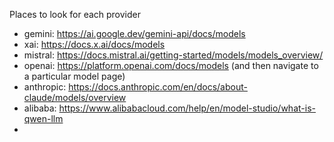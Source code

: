 Places to look for each provider

- gemini: https://ai.google.dev/gemini-api/docs/models
- xai: https://docs.x.ai/docs/models
- mistral: https://docs.mistral.ai/getting-started/models/models_overview/
- openai: https://platform.openai.com/docs/models (and then navigate to a particular model page)
- anthropic: https://docs.anthropic.com/en/docs/about-claude/models/overview
- alibaba: https://www.alibabacloud.com/help/en/model-studio/what-is-qwen-llm
- 